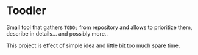 # Toodler

Small tool that gathers `TODOs` from repository and allows to prioritize them,
describe in details... and possibly more..

This project is effect of simple idea and little bit too much spare time.
